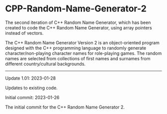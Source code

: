 # CPP-Random-Name-Generator-2
The second iteration of C++ Random Name Generator, which has been created to code the C++ Random Name Generator, using array pointers instead of vectors. 

The C++ Random Name Generator Version 2 is an object-oriented program designed with the C++ programming language to randomly generate character/non-playing character names for role-playing games. The random names are selected from collections of first names and surnames from different country/cultural backgrounds.

----------------


Update 1.01: 2023-01-28

Updates to existing code.


Initial commit: 2023-01-26

The initial commit for the C++ Random Name Generator 2.
